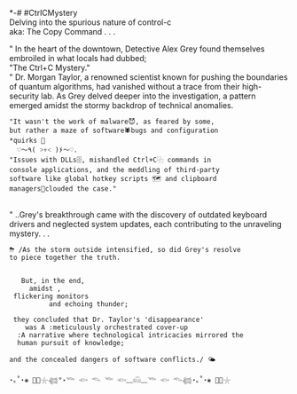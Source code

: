 <sp> *-# #CtrlCMystery
<br>Delving into the spurious nature of control-c 
<br>aka:
<sp>The Copy Command . . .<br> 
 
"  In the heart of the downtown, Detective Alex Grey found themselves embroiled in what locals had dubbed; 
   <br>"The Ctrl+C Mystery."<br> 
" Dr. Morgan Taylor, a renowned scientist known for pushing the boundaries of quantum algorithms, had vanished without a trace from their high-security lab. As Grey delved deeper into the investigation, a pattern emerged amidst the stormy backdrop of technical anomalies. 
    
    "It wasn't the work of malware😈, as feared by some, 
    but rather a maze of software🕷bugs and configuration 
    *quirks 🚨
      ♡〜٩( ˃▿˂ )۶〜♡. 
    "Issues with DLLs🗄️, mishandled Ctrl+C⿻ commands in
    console applications, and the meddling of third-party
    software like global hotkey scripts 🗺 and clipboard
    managers📎clouded the case."
<br>
"  ..Grey's breakthrough came with the discovery of outdated keyboard drivers and neglected system updates, each contributing to the unraveling mystery. .  .
<br>
   
    ⛈ /As the storm outside intensified, so did Grey's resolve
    to piece together the truth. 


       But, in the end, 
         amidst ,
     flickering monitors 
              and echoing thunder;
     
     they concluded that Dr. Taylor's 'disappearance'
        was A :meticulously orchestrated cover-up
      :A narrative where technological intricacies mirrored the 
      human pursuit of knowledge;
      
    and the concealed dangers of software conflicts./ 🌤
    
    ⋆｡˚⋆❀ 🐚🫧𓇼𓆉°˖𓆝 𓆟 𓆞 𓆝 𓆟﹏𓊝﹏𓆝 𓆟 𓆞𓆉⋆｡˚⋆❀ 🐚🫧𓇼
